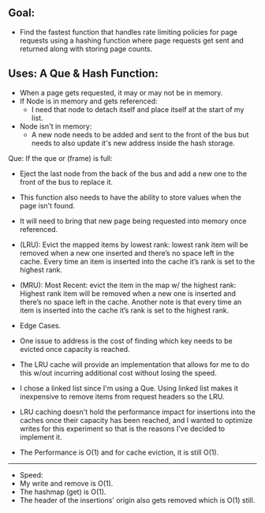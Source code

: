 Goal:
-------------------------------------------------------------------------------------------------------
- Find the fastest function that handles rate limiting policies for page requests using a hashing function
  where page requests get sent and returned along with storing page counts.
  
Uses: A Que & Hash Function:
--------------------------------------------------------------------------------------------------------
- When a page gets requested, it may or may not be in memory.
- If Node is in memory and gets referenced: 
  - I need that node to detach itself and place itself at the start of my list.
- Node isn't in memory:
  - A new node needs to be added and sent to the front of the bus but needs to also update it's new address inside the hash storage.
    
Que: If the que or (frame) is full:
- Eject the last node from the back of the bus and add a new one to the front of the bus to replace it. 
- This function also needs to have the ability to store values when the page isn't found. 
- It will need to bring that new page being requested into memory once referenced.
- (LRU): Evict the mapped items by lowest rank: lowest rank item will be removed when a new one inserted and there’s
no space left in the cache. Every time an item is inserted into the cache it’s rank is set to the highest
rank.
- (MRU): Most Recent: evict the item in the map w/ the highest rank: Highest rank item will be removed when a new
one is inserted and there’s no space left in the cache. Another note is that every time an item is inserted
into the cache it’s rank is set to the highest rank.
 
- Edge Cases. 
- One issue to address is the cost of finding which key needs to be evicted once capacity is reached. 
- The LRU cache will provide an implementation that allows for me to do this w/out incurring additional cost without losing the speed.
- I chose a linked list since I'm using a Que. Using linked list makes it inexpensive to remove items from request headers so the LRU. 
- LRU caching doesn't hold the performance impact for insertions into the caches once their capacity has been reached, and I wanted to optimize writes for this experiment so that is the reasons I've decided to implement it.
- The Performance is O(1) and for cache eviction, it is still O(1).
-----------------------------------------------------------------------------------------------------------------------
- Speed:
- My write and remove is O(1).
- The hashmap (get) is O(1).
- The header of the insertions' origin also gets removed which is O(1) still.